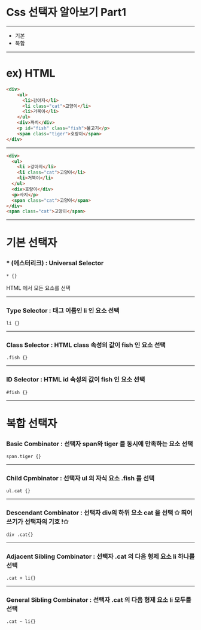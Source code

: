 # Css 선택자 알아보기 Part1
___

* 기본
* 복합
___
# ex) HTML
```html
<div>
    <ul>
      <li>강아지</li>
      <li class="cat">고양이</li>
      <li>거북이</li>
    </ul>
    <div>까치</div>
    <p id="fish" class="fish">물고기</p>
    <span class="tiger">호랑이</span>
</div>
```
___
```html
<div>
  <ul>
    <li >강아지</li>
    <li class="cat">고양이</li>
    <li>거북이</li>
  </ul>
  <div>호랑이</div>
  <p>사지</p>
  <span class="cat">고양이</span>
</div>
<span class="cat">고양이</span>
```


___
# 기본 선택자

### * (에스터리크) : Universal Selector

```
* {}
```
HTML 에서 모든 요소를 선택
___
### Type Selector : 태그 이름인 li 인 요소 선택
```
li {}
```
___
### Class Selector : HTML **class 속성의 값이** fish 인 요소 선택
```
.fish {}
```
___
### ID Selector : HTML id 속성의 값이 fish 인 요소 선택 
```
#fish {}
```
___
# 복합 선택자

### Basic Combinator : 선택자 span와 tiger 를 동시에 만족하는 요소 선택
```
span.tiger {}
```
___
### Child Cpmbinator : 선택자 ul 의 자식 요소 .fish 를 선택 

```
ul.cat {}
```
___
### Descendant Combinator : 선택자 div의 하위 요소 cat 을 선택 ✩ 띄어쓰기가 선택자의 기호 !✩
```
div .cat{}
```
___
### Adjacent Sibling Combinator : 선택자 .cat 의 다음 형제 요소 li 하나를 선택
```
.cat + li{}
```
___
### General Sibling Combinator : 선택자 .cat 의 다음 형제 요소 li 모두를 선택
```
.cat ~ li{}
```
